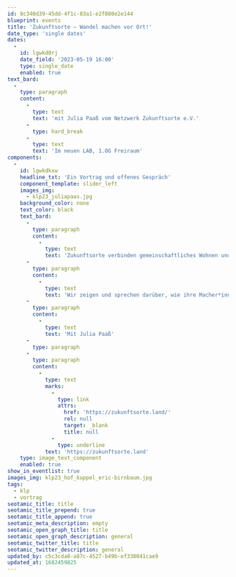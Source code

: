 ```yaml
---
id: 8c340d39-45dd-4f1c-83a1-e2f080e2e144
blueprint: events
title: 'Zukunftsorte – Wandel machen vor Ort!'
date_type: 'single dates'
dates:
  -
    id: lgwkd0rj
    date_field: '2023-05-19 16:00'
    type: single_date
    enabled: true
text_bard:
  -
    type: paragraph
    content:
      -
        type: text
        text: 'mit Julia Paaß vom Netzwerk Zukunftsorte e.V.'
      -
        type: hard_break
      -
        type: text
        text: 'Im neuen LAB, 1.OG Freiraum'
components:
  -
    id: lgwkdkxw
    headline_txt: 'Ein Vortrag und offenes Gespräch'
    component_template: slider_left
    images_img:
      - klp23_juliapaas.jpg
    background_color: none
    text_color: black
    text_bard:
      -
        type: paragraph
        content:
          -
            type: text
            text: 'Zukunftsorte verbinden gemeinschaftliches Wohnen und Arbeiten auf dem Land. '
      -
        type: paragraph
        content:
          -
            type: text
            text: 'Wir zeigen und sprechen darüber, wie ihre Macher*innen konkreten Wandel gestalten können und welche Unterstützung sie dafür brauchen.'
      -
        type: paragraph
        content:
          -
            type: text
            text: 'Mit Julia Paaß'
      -
        type: paragraph
      -
        type: paragraph
        content:
          -
            type: text
            marks:
              -
                type: link
                attrs:
                  href: 'https://zukunftsorte.land/'
                  rel: null
                  target: _blank
                  title: null
              -
                type: underline
            text: 'https://zukunftsorte.land'
    type: image_text_component
    enabled: true
show_in_eventlist: true
images_img: klp23_hof_kuppel_eric-birnbaum.jpg
tags:
  - klp
  - vortrag
seotamic_title: title
seotamic_title_prepend: true
seotamic_title_append: true
seotamic_meta_description: empty
seotamic_open_graph_title: title
seotamic_open_graph_description: general
seotamic_twitter_title: title
seotamic_twitter_description: general
updated_by: c5c3cda0-a87c-4527-b49b-ef338041cae9
updated_at: 1682459825
---
```

